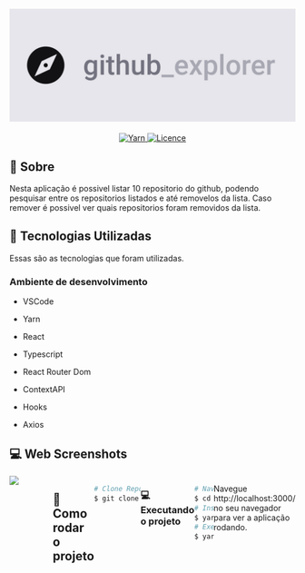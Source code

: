 <h3 align="center">
  <img src="https://github.com/pablohdev/github-explorer/blob/main/.github/images/capa.jpg" alt="Github Explorer">
</h3>

<p align="center">
  
  <a href="https://yarnpkg.com/">
    <img alt="Yarn" src="https://img.shields.io/badge/yarn-1.19.0-blue.svg">
  </a>
  
  
  <a href="https://github.com/Naereen/StrapDown.js/blob/master/LICENSE">
    <img alt="Licence" src="https://img.shields.io/github/license/Naereen/StrapDown.js.svg">
  </a>
  
</p>


## :bookmark: Sobre

Nesta aplicação é possivel listar 10 repositorio do github, podendo pesquisar entre os repositorios listados e até removelos da lista. Caso remover é possivel ver quais repositorios foram removidos da lista.

## :rocket: Tecnologias Utilizadas

Essas são as tecnologias que foram utilizadas.

### Ambiente de desenvolvimento

  - VSCode
  - Yarn

  - React
  - Typescript
  - React Router Dom
  - ContextAPI
  - Hooks
  - Axios


## :computer: Web Screenshots

<div width="" style="display: flex; align-items: 'center'; justify-content: space-evenly">
  <img src="https://github.com/pablohdev/github-explorer/blob/main/.github/images/screenshot.jpg" width="400px">


## :construction_worker: Como rodar o projeto

```bash
# Clone Repository
$ git clone https://github.com/pablohdev/github-explorer.git
```

### 💻 Executando o projeto

```bash
# Navegue até a pasta web
$ cd github-explorer
# Instale as dependências
$ yarn install
# Execute a aplicação
$ yarn start
```
Navegue http://localhost:3000/ no seu navegador para ver a aplicação rodando.